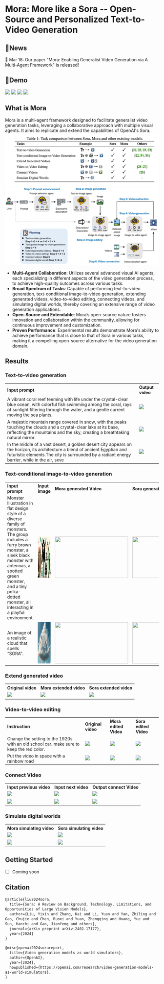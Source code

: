 # Mora: More like a Sora -- Open-Source and Personalized Text-to-Video Generation

## 📰News

🚀️ Mar 18: Our paper "Mora: Enabling Generalist Video Generation via A Multi-Agent Framework" is released!

## 🎥Demo
<p align="left">
  <img src="./image/demo1.gif" width="49%" height="auto" />
  <img src="./image/demo2.gif" width="49%" height="auto" />
  <img src="./image/demo3.gif" width="49%" height="auto" />
  <img src="./image/demo4.gif" width="49%" height="auto" />
</p>

## What is Mora
Mora is a multi-agent framework designed to facilitate generalist video generation tasks, leveraging a collaborative approach with multiple visual agents. It aims to replicate and extend the capabilities of OpenAI's Sora.
![Task](/image/task.jpg)
![test image](/image/method.jpg)
- **Multi-Agent Collaboration**: Utilizes several advanced visual AI agents, each specializing in different aspects of the video generation process, to achieve high-quality outcomes across various tasks.
- **Broad Spectrum of Tasks**: Capable of performing text-to-video generation, text-conditional image-to-video generation, extending generated videos, video-to-video editing, connecting videos, and simulating digital worlds, thereby covering an extensive range of video generation applications.
- **Open-Source and Extendable**: Mora’s open-source nature fosters innovation and collaboration within the community, allowing for continuous improvement and customization.
- **Proven Performance**: Experimental results demonstrate Mora's ability to achieve performance that is close to that of Sora in various tasks, making it a compelling open-source alternative for the video generation domain.

## Results

### Text-to-video generation
<table class="left">
<tr>
  <th align="left"><b>Input prompt</b></th>
  <th align="left"><b>Output video</b></th>
</tr>
<tr>
  <td>A vibrant coral reef teeming with life under the crystal-clear blue ocean, with colorful fish swimming among the coral, rays of sunlight filtering through the water, and a gentle current moving the sea plants. </td>
  <td><img src="./image/task_1_demo_1.gif" width=480 height="auto"></td>
</tr>
<tr>
  <td>A majestic mountain range covered in snow, with the peaks touching the clouds and a crystal-clear lake at its base, reflecting the mountains and the sky, creating a breathtaking natural mirror.</td>
  <td><img src="./image/task_1_demo_2.gif" width=480 height="auto"></td>
</tr>
  <tr>
  <td>In the middle of a vast desert, a golden desert city appears on the horizon, its architecture a blend of ancient Egyptian and futuristic elements.The city is surrounded by a radiant energy barrier, while in the air, seve</td>
  <td><img src="./image/task_1_demo_3.gif" width=480 height="auto"></td>
</tr>
</table>

### Text-conditional image-to-video generation
<table class="left">
<tr>
  <th align="left"><b>Input prompt</b></th>
  <th align="left"><b>Input image</b></th>
  <th align="left"><b>Mora generated Video</b></th>
  <th align="left"><b>Sora generated Video</b></th>
</tr>
<tr>
  <td>Monster Illustration in flat design style of a diverse family of monsters. The group includes a furry brown monster, a sleek black monster with antennas, a spotted green monster, and a tiny polka-dotted monster, all interacting in a playful environment. </td>
  <td><img src="./image/input1.jpg" width=4000 height=135></td>
  <td><img src="./image/task2_demo1.gif" width=240 height=135></td>
  <td><img src="./image/sora_demo1.gif" width=240 height=135></td>
</tr>
<tr>
  <td>An image of a realistic cloud that spells “SORA”.</td>
  <td><img src="./image/input2.jpg" width=4000 height=135></td>
  <td><img src="./image/task2_demo2.gif" width=240 height=135></td>
  <td><img src="./image/sora_demo2.gif" width=240 height=135></td>
</tr>
</table>

### Extend generated video

<table class="left">
<tr>
  <th align="left"><b>Original video</b></th>
  <th align="left"><b>Mora extended video</b></th>
  <th align="left"><b>Sora extended video</b></th>
</tr>
<tr>
  <td><img src="./image/original video.gif" width=330 height="auto"></td>
  <td><img src="./image/mora_task3.gif" width=330 height="auto"></td>
  <td><img src="./image/task3_sora.gif" width=330 height="auto"></td>
</tr>
</table>

### Video-to-video editing

<table class="left">
<tr>
  <th align="left"><b>Instruction</b></th>
  <th align="left"><b>Original video</b></th>
  <th align="left"><b>Mora edited Video</b></th>
  <th align="left"><b>Sora edited Video</b></th>
</tr>
<tr>
  <td>Change the setting to the 1920s with an old school car. make sure to keep the red color.</td>
  <td><img src="./image/task4_original.gif" width=260 height="auto"></td>
  <td><img src="./image/task4_mora_1920.gif" width=260 height="auto"></td>
  <td><img src="./image/task4_sora_1920.gif" width=260 height="auto"></td>
</tr>
<tr>
  <td>Put the video in space with a rainbow road</td>
  <td><img src="./image/task4_original.gif" width=260 height="auto"></td>
  <td><img src="./image/task4_mora_rainbow.gif" width=260 height="auto"></td>
  <td><img src="./image/task4_sora_rainbow.gif" width=260 height="auto"></td>
</tr>
</table>

### Connect Video

<table class="left">
<tr>
  <th align="left"><b>Input previous video</b></th>
  <th align="left"><b>Input next video</b></th>
  <th align="left"><b>Output connect Video</b></th>
</tr>
<tr>
  <td><img src="./image/task5_mora1.gif" width=320 height="auto"></td>
  <td><img src="./image/task5_mora2.gif" width=320 height="auto"></td>
  <td><img src="./image/task5_mora.gif" width=320 height="auto"></td>
</tr>
<tr>
  <td><img src="./image/task5_sora1.gif" width=320 height="auto"></td>
  <td><img src="./image/task5_sora2.gif" width=320 height="auto"></td>
  <td><img src="./image/task5_sora.gif" width=320 height="auto"></td>
</tr>
</table>

### Simulate digital worlds

<table class="left">
<tr>
  <th align="left"><b>Mora simulating video</b></th>
  <th align="left"><b>Sora simulating video</b></th>
</tr>
<tr>
  <td><img src="./image/task6_mora1.gif" width=475 height="auto"></td>
  <td><img src="./image/task6_sora1.gif" width=475 height="auto"></td>
</tr>
<tr>
  <td><img src="./image/task6_mora2.gif" width=475 height="auto"></td>
  <td><img src="./image/task6_sora2.gif" width=475 height="auto"></td>
</tr>
</table>

## Getting Started
* [ ] Coming soon
## Citation
```
@article{liu2024sora,
  title={Sora: A Review on Background, Technology, Limitations, and Opportunities of Large Vision Models},
  author={Liu, Yixin and Zhang, Kai and Li, Yuan and Yan, Zhiling and Gao, Chujie and Chen, Ruoxi and Yuan, Zhengqing and Huang, Yue and Sun, Hanchi and Gao, Jianfeng and others},
  journal={arXiv preprint arXiv:2402.17177},
  year={2024}
}
```
```
@misc{openai2024sorareport,
  title={Video generation models as world simulators},
  author={OpenAI},
  year={2024},
  howpublished={https://openai.com/research/video-generation-models-as-world-simulators},
}
```

